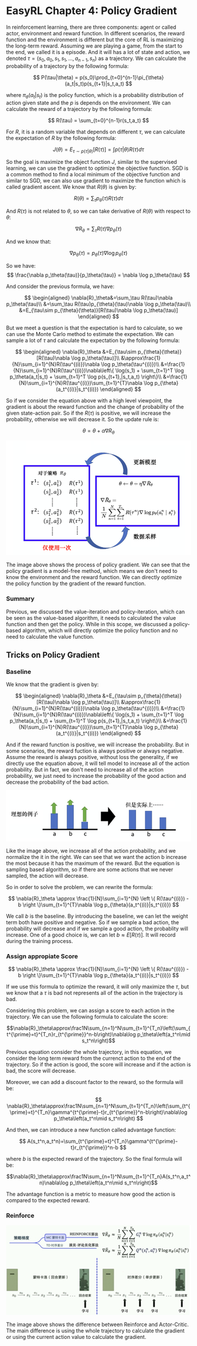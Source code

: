 # EasyRL Chapter 4: Policy Gradient

In reinforcement learning, there are three components: agent or called actor, environment and reward function. In different scenarios, the reward function and the environment is different but the core of RL is maximizing the long-term reward. Assuming we are playing a game, from the start to the end, we called it is a episode. And it will has a lot of state and action, we denoted $\tau = (s_0,a_0,s_1,s_1,\dots,a_{n-1},s_n)$ as a trajectory. We can calculate the probability of a trajectory by the following formula:

$$
P(\tau|\theta) = p(s_0)\prod_{t=0}^{n-1}\pi_{\theta}(a_t|s_t)p(s_{t+1}|s_t,a_t)
$$

where $\pi_{\theta}(a_t|s_t)$ is the policy function, which is a probability distribution of action given state and the $p$ is depends on the environment. We can calculate the reward of a trajectory by the following formula:

$$
R(\tau) = \sum_{t=0}^{n-1}r(s_t,a_t)
$$

For $R$, it is a random variable that depends on different $\tau$, we can calculate the expectation of $R$ by the following formula:

$$
J(\theta) = E_{\tau\sim p(\tau|\theta)}[R(\tau)] = \int p(\tau|\theta)R(\tau)d\tau
$$

So the goal is maximize the object function $J$, similar to the supervised learning, we can use the gradient to optimize the objective function. SGD is a common method to find a local minimum of the objective function and similar to SGD, we can also use gradient to maximize the function which is called gradient ascent. We know that $R(\theta)$ is given by:

$$
R(\theta) = \sum_{\tau} p_{\theta}(\tau)R(\tau)d\tau
$$

And $R(\tau)$ is not related to $\theta$, so we can take derivative of $R(\theta)$ with respect to $\theta$:

$$\nabla{R}_\theta=\sum_\tau R(\tau)\nabla p_\theta(\tau)$$

And we know that:

$$
\nabla p_\theta(\tau) = p_{\theta}(\tau)\nabla \log p_\theta(\tau)
$$

So we have:
$$
\frac{\nabla p_\theta(\tau)}{p_\theta(\tau)} = \nabla \log p_\theta(\tau)
$$

And consider the previous formula, we have:

$$
\begin{aligned}
\nabla{R}_\theta&=\sum_\tau R(\tau)\nabla p_\theta(\tau)\\
&=\sum_\tau R(\tau)p_{\theta}(\tau)\nabla \log p_\theta(\tau)\\
&=E_{\tau\sim p_{\theta}(\theta)}[R(\tau)\nabla \log p_\theta(\tau)]
\end{aligned}
$$

But we meet a question is that the expectation is hard to calculate, so we can use the Monte Carlo method to estimate the expectation. We can sample a lot of $\tau$ and calculate the expectation by the following formula:

$$
\begin{aligned}
\nabla{R}_\theta &=E_{\tau\sim p_{\theta}(\theta)}[R(\tau)\nabla \log p_\theta(\tau)]\\
&\approx\frac{1}{N}\sum_{i=1}^{N}R(\tau^{(i)})\nabla \log p_\theta(\tau^{(i)})\\
&=\frac{1}{N}\sum_{i=1}^{N}R(\tau^{(i)})\nabla\left\{  \log(s_1) + \sum_{t=1}^T \log p_\theta(a_t|s_t) + \sum_{t=1}^T \log p(s_{t+1},|s_t,a_t) \right\}\\
&=\frac{1}{N}\sum_{i=1}^{N}R(\tau^{(i)})\sum_{t=1}^{T}\nabla \log p_{\theta}(a_t^{(i)}|s_t^{(i)})
\end{aligned}
$$

So if we consider the equation above with a high level viewpoint, the gradient is about the reward function and the change of probability of the given state-action pair. So if the $R(\tau)$ is positive, we will increase the probability, otherwise we will decrease it. So the update rule is:

$$
\theta = \theta + \alpha \nabla{R}_\theta
$$

![image](fig\image1.png)

The image above shows the process of policy gradient. We can see that the policy gradient is a model-free method, which means we don't need to know the environment and the reward function. We can directly optimize the policy function by the gradient of the reward function. 

### Summary

Previous, we discussed the value-iteration and policy-iteration, which can be seen as the value-based algorithm, it needs to calculated the value function and then get the policy. While in this scope, we discussed a policy-based algorithm, which will directly optimize the policy function and no need to calculate the value function.

## Tricks on Policy Gradient

### Baseline

We know that the gradient is given by:

$$
\begin{aligned}
\nabla{R}_\theta &=E_{\tau\sim p_{\theta}(\theta)}[R(\tau)\nabla \log p_\theta(\tau)]\\
&\approx\frac{1}{N}\sum_{i=1}^{N}R(\tau^{(i)})\nabla \log p_\theta(\tau^{(i)})\\
&=\frac{1}{N}\sum_{i=1}^{N}R(\tau^{(i)})\nabla\left\{  \log(s_1) + \sum_{t=1}^T \log p_\theta(a_t|s_t) + \sum_{t=1}^T \log p(s_{t+1},|s_t,a_t) \right\}\\
&=\frac{1}{N}\sum_{i=1}^{N}R(\tau^{(i)})\sum_{t=1}^{T}\nabla \log p_{\theta}(a_t^{(i)}|s_t^{(i)})
\end{aligned}
$$

And if the reward function is positive, we will increase the probability. But in some scenarios, the reward fuction is always positive or always negative. Assume the reward is always positive, without loss the generality, if we directly use the equation above, it will tell model to increase all of the action probability. But in fact, we don't need to increase all of the action probability, we just need to increase the probability of the good action and decrease the probability of the bad action. 

![action](fig/image2.png)

Like the image above, we increase all of the action probability, and we normalize the it in the right. We can see that we want the action b increase the most because it has the maximum of the reward. But the equation is sampling based algorithm, so if there are some actions that we never sampled, the action will decrease. 

So in order to solve the problem, we can rewrite the formula:

$$
\nabla{R}_\theta \approx \frac{1}{N}\sum_{i=1}^{N} \left \{ R(\tau^{(i)}) - b \right \}\sum_{t=1}^{T}\nabla \log p_{\theta}(a_t^{(i)}|s_t^{(i)})
$$

We call $b$ is the baseline. By introducing the baseline, we can let the weight term both have positive and negative. So if we sample a bad action, the probability will decrease and if we sample a good action, the probablity will increase. One of a good choice is, we can let $b \approx E[R(\tau)]$. It will record during the training process.


### Assign appropiate Score



$$
\nabla{R}_\theta \approx \frac{1}{N}\sum_{i=1}^{N} \left \{ R(\tau^{(i)}) - b \right \}\sum_{t=1}^{T}\nabla \log p_{\theta}(a_t^{(i)}|s_t^{(i)})
$$

If we use this formula to optimize the reward, it will only maximize the $\tau$, but we know that a $\tau$ is bad not represents all of the action in the trajectory is bad. 

Considering this problem, we can assign a score to each action in the trajectory. We can use the following formula to calculate the score:

$$\nabla{R}_\theta\approx\frac1N\sum_{n=1}^N\sum_{t=1}^{T_n}\left(\sum_{t^{\prime}=t}^{T_n}r_{t^{\prime}}^n-b\right)\nabla\log p_\theta\left(a_t^n\mid s_t^n\right)$$

Previous equation consider the whole trajectory, in this equation, we consider the long term reward from the currenct action to the end of the trajectory. So if the action is good, the score will increase and if the action is bad, the score will decrease.

Moreover, we can add a discount factor to the reward, so the formula will be:

$$
\nabla{R}_\theta\approx\frac1N\sum_{n=1}^N\sum_{t=1}^{T_n}\left(\sum_{t^{\prime}=t}^{T_n}\gamma^{t^{\prime}-t}r_{t^{\prime}}^n-b\right)\nabla\log p_\theta\left(a_t^n\mid s_t^n\right)
$$

And then, we can introduce a new function called advantage function:

$$
A(s_t^n,a_t^n)=\sum_{t^{\prime}=t}^{T_n}\gamma^{t^{\prime}-t}r_{t^{\prime}}^n-b
$$

where $b$ is the expected reward of the trajectory. So the final formula will be:

$$\nabla{R}_\theta\approx\frac1N\sum_{n=1}^N\sum_{t=1}^{T_n}A(s_t^n,a_t^n)\nabla\log p_\theta\left(a_t^n\mid s_t^n\right)$$

The advantage function is a metric to measure how good the action is compared to the expected reward.


### Reinforce

![reinforce](fig/image3.png)

The image above shows the difference between Reinforce and Actor-Critic. The main difference is using the whole trajectory to calculate the gradient or using the current action value to calculate the gradient. 

